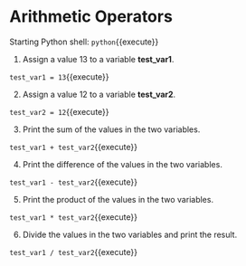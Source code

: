 # Arithmetic Operators

Starting Python shell: `python`{{execute}}

1. Assign a value 13 to a variable **test_var1**.

`test_var1 = 13`{{execute}}

2. Assign a value 12 to a variable **test_var2**.

`test_var2 = 12`{{execute}}

3. Print the sum of the values in the two variables.

`test_var1 + test_var2`{{execute}}

4. Print the difference of the values in the two variables.

`test_var1 - test_var2`{{execute}}

5. Print the product of the values in the two variables.

`test_var1 * test_var2`{{execute}}

6. Divide the values in the two variables and print the result.

`test_var1 / test_var2`{{execute}}